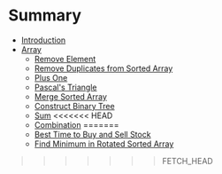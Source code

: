 # Summary

* [Introduction](README.md)
* [Array](array/README.md)
   * [Remove Element](array/remove_element.md)
   * [Remove Duplicates from Sorted Array](array/remove_duplicates_from_sorted_array.md)
   * [Plus One](array/plus_one.md)
   * [Pascal's Triangle](array/pascals_triangle.md)
   * [Merge Sorted Array](array/merge_sorted_array.md)
   * [Construct Binary Tree](array/construct_binary_tree.md)
   * [Sum](array/sum.md)
<<<<<<< HEAD
   * [Combination](array/combination.md)
=======
   * [Best Time to Buy and Sell Stock ](array/best_time_to_buy_and_sell_stock.md)
   * [Find Minimum in Rotated Sorted Array ](array/find_minimum_in_rotated_sorted_array.md)
>>>>>>> FETCH_HEAD

